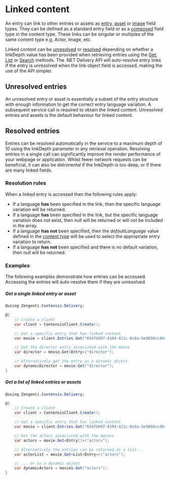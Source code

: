 # Linked content

An entry can link to other entries or assets as [entry](/model/entry.md), [asset](/model/asset.md) or [image](/model/image.md) field types. They can be defined as a standard entry field or as a [composed](/model/composed.md) field type in the content type. These links can be singular or multiples of the same content type e.g. Actor, Image, etc.

Linked content can be [unresolved](#unresolved-entries) or [resolved](#resolved-entries) depending on whether a linkDepth value has been provided when retrieving entries using the [Get](/key-concepts/entry-get.md), [List](/key-concepts/entries-list.md) or [Search](/search/entry-search.md) methods. The .NET Delivery API will auto-resolve entry links if the entry is unresolved when the link object field is accessed, making the use of the API simpler.

## Unresolved entries

An unresolved entry or asset is essentially a subset of the entry structure with enough information to get the correct entry language variation. A subsequent service call is required to obtain the linked content. Unresolved entries and assets is the default behaviour for linked content.

## Resolved entries

Entries can be resolved automatically in the service to a maximum depth of 10 using the linkDepth parameter in any retrieval operation. Resolving entries in a single call can significantly improve the render performance of your webpage or application. Whilst fewer network requests can be beneficial, it can also be detrimental if the linkDepth is too deep, or if there are many linked fields.

### Resolution rules

When a linked entry is accessed then the following rules apply:

- If a language **has** been specified in the link, then the specific language variation will be returned.
- If a language **has** been specified in the link, but the specific language variation does not exist, then null will be returned or will not be included in the array.
- If a language **has not** been specified, then the *defaultLanguage* value defined in the [content type](/model/content-type.md) will be used to select the appropriate entry variation to return.
- If a language **has not** been specified and there is no default variation, then null will be returned.


### Examples

The following examples demonstrate how entries can be accessed. Accessing the entries will auto-resolve them if they are unresolved.

##### Get a single linked entry or asset

```cs
@using Zengenti.Contensis.Delivery;

@{
    // Create a client
    var client = ContensisClient.Create();

    // Get a specific entry that has linked content
    var movie = client.Entries.Get("654fb097-8104-411c-8c6a-5e9050cc49c2");

    // Get the director entry associated with the movie
    var director = movie.Get<Entry>("director");

    // Alternatively get the entry as a dynamic object
    var dynamicDirector = movie.Get("director");
}
```

##### Get a list of linked entries or assets

```cs
@using Zengenti.Contensis.Delivery;

@{
    // Create a client
    var client = ContensisClient.Create();

    // Get a specific entry that has linked content
    var movie = client.Entries.Get("654fb097-8104-411c-8c6a-5e9050cc49c2");

    // Get the actors associated with the movies
    var actors = movie.Get<Entry[]>("actors");

    // Alternatively the entries can be returned as a list...
    var actorList = movie.Get<List<Entry>>("actors");

    // ... or as a dynamic object
    var dynamicActors = movies.Get("actors");
}
```
